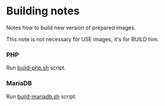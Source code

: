 # Building notes
Notes how to build new version of prepared images.

This note is not necessary for USE images, it's for BUILD him. 

### PHP
Run [build-php.sh](build-php.sh) script.

### MariaDB
Run [build-mariadb.sh](build-mariadb.sh) script.

